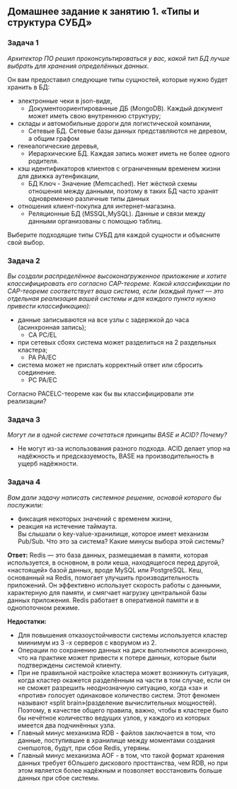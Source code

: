 ## Домашнее задание к занятию 1. «Типы и структура СУБД»

### Задача 1
*Архитектор ПО решил проконсультироваться у вас, какой тип БД лучше выбрать для хранения определённых данных.*

Он вам предоставил следующие типы сущностей, которые нужно будет хранить в БД:

* электронные чеки в json-виде,
  * Документоориентированные ДБ (MongoDB). Каждый документ может иметь свою внутреннюю структуру;
* склады и автомобильные дороги для логистической компании,
  * Сетевые БД. Сетевые базы данных представляются не деревом, а общим графом
* генеалогические деревья,
  * Иерархические БД. Каждая запись может иметь не более одного родителя.
* кэш идентификаторов клиентов с ограниченным временем жизни для движка аутенфикации,
  * БД Ключ - Значение (Memcached). Нет жёсткой схемы отношения между данными, поэтому в таких БД часто хранят одновременно различные типы данных
* отношения клиент-покупка для интернет-магазина.
  * Реляционные БД (MSSQL,MySQL). Данные и связи между данными организованы с помощью таблиц.        


Выберите подходящие типы СУБД для каждой сущности и объясните свой выбор.

### Задача 2
*Вы создали распределённое высоконагруженное приложение и хотите классифицировать его согласно CAP-теореме. Какой классификации по CAP-теореме соответствует ваша система, если (каждый пункт — это отдельная реализация вашей системы и для каждого пункта нужно привести классификацию):*

* данные записываются на все узлы с задержкой до часа (асинхронная запись);
  * CA PC/EL
* при сетевых сбоях система может разделиться на 2 раздельных кластера;
  * PA PA/EC
* система может не прислать корректный ответ или сбросить соединение.
  * PC PA/EC


Согласно PACELC-теореме как бы вы классифицировали эти реализации?

### Задача 3
*Могут ли в одной системе сочетаться принципы BASE и ACID? Почему?*
  * Не могут из-за использования разного подхода. ACID делает упор на надёжность и предсказуемость, BASE на производительность в ущерб надёжности.

### Задача 4
*Вам дали задачу написать системное решение, основой которого бы послужили:*

* фиксация некоторых значений с временем жизни,
* реакция на истечение таймаута.   
Вы слышали о key-value-хранилище, которое имеет механизм Pub/Sub. Что это за система? Какие минусы выбора этой системы?

**Ответ:** Redis — это база данных, размещаемая в памяти, которая используется, в основном, в роли кеша, находящегося перед другой, «настоящей» базой данных, вроде MySQL или PostgreSQL. Кеш, основанный на Redis, помогает улучшить производительность приложений. Он эффективно использует скорость работы с данными, характерную для памяти, и смягчает нагрузку центральной базы данных приложения. Redis работает в оперативной памяти и в однопоточном режиме.

**Недостатки:**
   * Для повышения отказоустойчивости системы используется кластер миинимум из 3 -х серверов с кворумом из 2.
   * Операции по сохранению данных на диск выполняются асинхронно, что на практике может привести к потере данных, которые были подтверждены системой клиенту.
   * При не правильной настройке кластера может возникнуть ситуация, когда кластер окажется разделённым на части в том случае, если он не сможет разрешить неоднозначную ситуацию, когда «за» и «против» голосует одинаковое количество систем. Этот феномен называют «split brain»(разделение вычислительных мощностей). Поэтому, в качестве общего правила, важно, чтобы в кластере было бы нечётное количество ведущих узлов, у каждого из которых имеется два подчинённых узла.
   * Главный минус механизма RDB - файлов заключается в том, что данные, поступившие в хранилище между моментами создания снепшотов, будут, при сбое Redis, утеряны.
   * Главный минус механизма AOF - в том, что такой формат хранения данных требует бОльшего дискового просттанства, чем RDB, но при этом является более надёжным и позволяет восстановить больше данных при сбое системы. 


